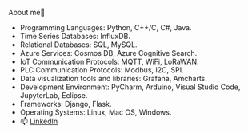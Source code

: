 About me👋
- Programming Languages: Python, C++/C, C#, Java.
- Time Series Databases: InfluxDB.
- Relational Databases: SQL, MySQL.
- Azure Services: Cosmos DB, Azure Cognitive Search.
- IoT Communication Protocols: MQTT, WiFi, LoRaWAN.
- PLC Communication Protocols: Modbus, I2C, SPI.
- Data visualization tools and libraries: Grafana, Amcharts.
- Development Environment: PyCharm, Arduino,  Visual Studio Code, JupyterLab,  Eclipse.
- Frameworks: Django, Flask.
- Operating Systems: Linux, Mac OS, Windows.
- 📫 [LinkedIn](https://www.linkedin.com/in/garodriguezv/)
